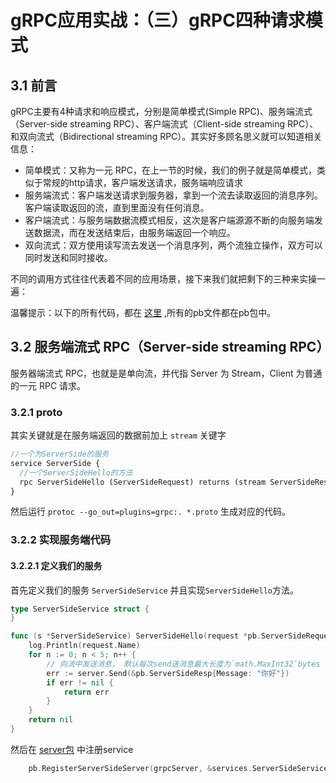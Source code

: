 # gRPC应用实战：（三）gRPC四种请求模式

## 3.1 前言

gRPC主要有4种请求和响应模式，分别是简单模式(Simple RPC)、服务端流式（Server-side streaming RPC）、客户端流式（Client-side streaming
RPC）、和双向流式（Bidirectional streaming RPC）。其实好多顾名思义就可以知道相关信息：

- 简单模式：又称为一元 RPC，在上一节的时候，我们的例子就是简单模式，类似于常规的http请求，客户端发送请求，服务端响应请求
- 服务端流式：客户端发送请求到服务器，拿到一个流去读取返回的消息序列。 客户端读取返回的流，直到里面没有任何消息。
- 客户端流式：与服务端数据流模式相反，这次是客户端源源不断的向服务端发送数据流，而在发送结束后，由服务端返回一个响应。
- 双向流式：双方使用读写流去发送一个消息序列，两个流独立操作，双方可以同时发送和同时接收。

不同的调用方式往往代表着不同的应用场景，接下来我们就把剩下的三种来实操一遍：

温馨提示：以下的所有代码，都在 [这里](https://github.com/CodeFish-xiao/blogs/tree/main/gRPCAction/code/grpc-3) ,所有的pb文件都在pb包中。

## 3.2 服务端流式 RPC（Server-side streaming RPC）

服务器端流式 RPC，也就是是单向流，并代指 Server 为 Stream，Client 为普通的一元 RPC 请求。

### 3.2.1 proto

其实关键就是在服务端返回的数据前加上 `stream` 关键字

~~~protobuf
//一个为ServerSide的服务
service ServerSide {
  //一个ServerSideHello的方法
  rpc ServerSideHello (ServerSideRequest) returns (stream ServerSideResp) {}
}
~~~

然后运行 `protoc --go_out=plugins=grpc:. *.proto` 生成对应的代码。

### 3.2.2 实现服务端代码

#### 3.2.2.1 定义我们的服务

首先定义我们的服务 `ServerSideService` 并且实现`ServerSideHello`方法。
~~~go
type ServerSideService struct {
}

func (s *ServerSideService) ServerSideHello(request *pb.ServerSideRequest, server pb.ServerSide_ServerSideHelloServer) error {
	log.Println(request.Name)
	for n := 0; n < 5; n++ {
		// 向流中发送消息， 默认每次send送消息最大长度为`math.MaxInt32`bytes 
		err := server.Send(&pb.ServerSideResp{Message: "你好"})
		if err != nil {
			return err
		}
	}
	return nil
}
~~~

然后在 [server包](https://github.com/CodeFish-xiao/blogs/blob/main/gRPCAction/code/grpc-3/server/main.go) 中注册service

~~~go
	pb.RegisterServerSideServer(grpcServer, &services.ServerSideService{})
~~~~
